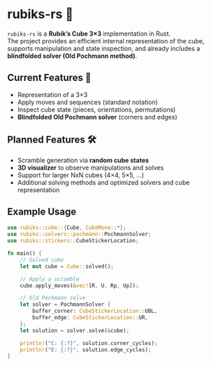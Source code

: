 # rubiks-rs 🧩

`rubiks-rs` is a **Rubik’s Cube 3×3** implementation in Rust.  
The project provides an efficient internal representation of the cube, supports manipulation and state inspection, and already includes a **blindfolded solver (Old Pochmann method)**.  

## Current Features 🚀
- Representation of a 3×3  
- Apply moves and sequences (standard notation)  
- Inspect cube state (pieces, orientations, permutations)  
- **Blindfolded Old Pochmann solver** (corners and edges)  

## Planned Features 🛠️
- Scramble generation via **random cube states**
- **3D visualizer** to observe manipulations and solves  
- Support for larger NxN cubes (4×4, 5×5, …)  
- Additional solving methods and optimized solvers and cube representation

## Example Usage
```rust
use rubiks::cube::{Cube, CubeMove::*};
use rubiks::solvers::pochmann::PochmannSolver;
use rubiks::stickers::CubeStickerLocation;

fn main() {
    // Solved cube
    let mut cube = Cube::solved();

    // Apply a scramble
    cube.apply_moves(&vec![R, U, Rp, Up]);

    // Old Pochmann solve
    let solver = PochmannSolver {
        buffer_corner: CubeStickerLocation::UBL,
        buffer_edge: CubeStickerLocation::UR,
    };
    let solution = solver.solve(&cube);

    println!("C: {:?}", solution.corner_cycles);
    println!("E: {:?}", solution.edge_cycles);
}
